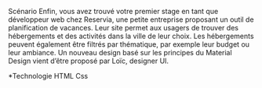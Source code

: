 Scénario
Enfin, vous avez trouvé votre premier stage en tant que développeur web chez Reservia, une
petite entreprise proposant un outil de planification de vacances. Leur site permet aux usagers
de trouver des hébergements et des activités dans la ville de leur choix. Les hébergements
peuvent également être filtrés par thématique, par exemple leur budget ou leur ambiance.
Un nouveau design basé sur les principes du Material Design vient d’être proposé par Loïc,
designer UI.

*Technologie
HTML
Css
